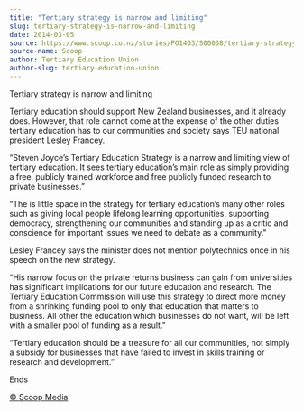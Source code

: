 ```yaml
---
title: "Tertiary strategy is narrow and limiting"
slug: tertiary-strategy-is-narrow-and-limiting
date: 2014-03-05
source: https://www.scoop.co.nz/stories/PO1403/S00038/tertiary-strategy-is-narrow-and-limiting.htm
source-name: Scoop
author: Tertiary Education Union
author-slug: tertiary-education-union
---
```


<p>Tertiary strategy is narrow and limiting</p><p>Tertiary
education should support New Zealand businesses, and it
already does. However, that role cannot come at the expense
of the other duties tertiary education has to our
communities and society says TEU national president Lesley
Francey.</p>

<p>“Steven Joyce’s Tertiary Education Strategy
is a narrow and limiting view of tertiary education. It sees
tertiary education’s main role as simply providing a free,
publicly trained workforce and free publicly funded research
to private businesses.”</p>

<p>“The is little space in the
strategy for tertiary education’s many other roles such as
giving local people lifelong learning opportunities,
supporting democracy, strengthening our communities and
standing up as a critic and conscience for important issues
we need to debate as a community."</p>

<p>Lesley Francey says the
minister does not mention polytechnics once in his speech on
the new strategy.</p>

<p>“His narrow focus on the private
returns business can gain from universities has significant
implications for our future education and research. The
Tertiary Education Commission will use this strategy to
direct more money from a shrinking funding pool to only that
education that matters to business. All other the education
which businesses do not want, will be left with a smaller
pool of funding as a result."</p>

<p>“Tertiary education should
be a treasure for all our communities, not simply a subsidy
for businesses that have failed to invest in skills training
or research and
development.”</p>

<p>Ends
</p>

<p>
<a href="http://www.scoop.co.nz/about/terms.html" target="_blank"><span>© Scoop Media</span></a>
         </p>